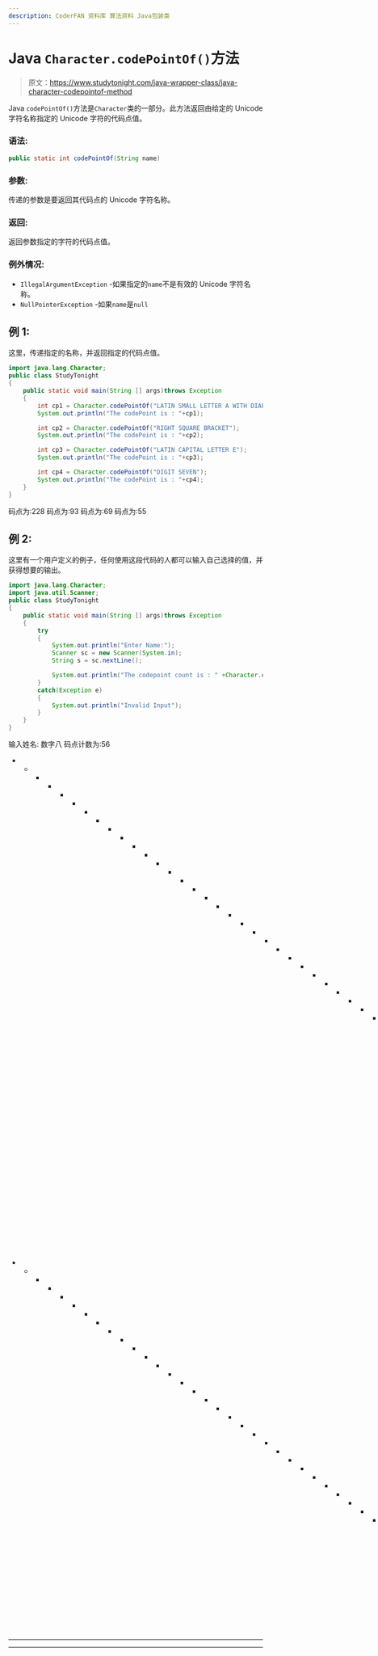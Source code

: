 ```yaml
---
description: CoderFAN 资料库 算法资料 Java包装类
---
```


# Java `Character.codePointOf()`方法

> 原文：<https://www.studytonight.com/java-wrapper-class/java-character-codepointof-method>

Java `codePointOf()`方法是`Character`类的一部分。此方法返回由给定的 Unicode 字符名称指定的 Unicode 字符的代码点值。

### 语法:

```java
public static int codePointOf(String name)
```

### 参数:

传递的参数是要返回其代码点的 Unicode 字符名称。

### 返回:

返回参数指定的字符的代码点值。

### 例外情况:

*   `IllegalArgumentException` -如果指定的`name`不是有效的 Unicode 字符名称。
*   `NullPointerException` -如果`name`是`null`

## 例 1:

这里，传递指定的名称，并返回指定的代码点值。

```java
import java.lang.Character;
public class StudyTonight
{    
	public static void main(String [] args)throws Exception
	{             
		int cp1 = Character.codePointOf("LATIN SMALL LETTER A WITH DIAERESIS");  
		System.out.println("The codePoint is : "+cp1);  

		int cp2 = Character.codePointOf("RIGHT SQUARE BRACKET");  
		System.out.println("The codePoint is : "+cp2);

		int cp3 = Character.codePointOf("LATIN CAPITAL LETTER E");  
		System.out.println("The codePoint is : "+cp3);

		int cp4 = Character.codePointOf("DIGIT SEVEN");  
		System.out.println("The codePoint is : "+cp4);
	}   
} 
```

码点为:228
码点为:93
码点为:69
码点为:55

## 例 2:

这里有一个用户定义的例子，任何使用这段代码的人都可以输入自己选择的值，并获得想要的输出。

```java
import java.lang.Character;
import java.util.Scanner;
public class StudyTonight
{    
	public static void main(String [] args)throws Exception
	{   
		try
		{
			System.out.println("Enter Name:");
			Scanner sc = new Scanner(System.in);
			String s = sc.nextLine();

			System.out.println("The codepoint count is : " +Character.codePointOf(s));            
		}
		catch(Exception e)
		{
			System.out.println("Invalid Input");
		} 
	}    
}
```

输入姓名:
数字八
码点计数为:56
* * * * * * * * * * * * * * * * * * * * * * * * * * * * * * * * * * * * * T4】输入姓名:
左方括号
码点计数为:91
* * * * * * * * * * * * * * * * * * * * * * * * * * * * * * * * *输入姓名:
莫希特
无效

* * *

* * *